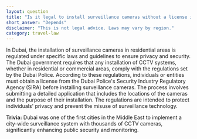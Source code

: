 ```yaml
---
layout: question
title: "Is it legal to install surveillance cameras without a license in residential areas of Dubai?"
short_answer: "Depends"
disclaimer: "This is not legal advice. Laws may vary by region."
category: travel-law
---
```

In Dubai, the installation of surveillance cameras in residential areas is regulated under specific laws and guidelines to ensure privacy and security. The Dubai government requires that any installation of CCTV systems, whether in residential or commercial areas, comply with the regulations set by the Dubai Police. According to these regulations, individuals or entities must obtain a license from the Dubai Police's Security Industry Regulatory Agency (SIRA) before installing surveillance cameras. The process involves submitting a detailed application that includes the locations of the cameras and the purpose of their installation. The regulations are intended to protect individuals' privacy and prevent the misuse of surveillance technology.

**Trivia:** Dubai was one of the first cities in the Middle East to implement a city-wide surveillance system with thousands of CCTV cameras, significantly enhancing public security and monitoring.

